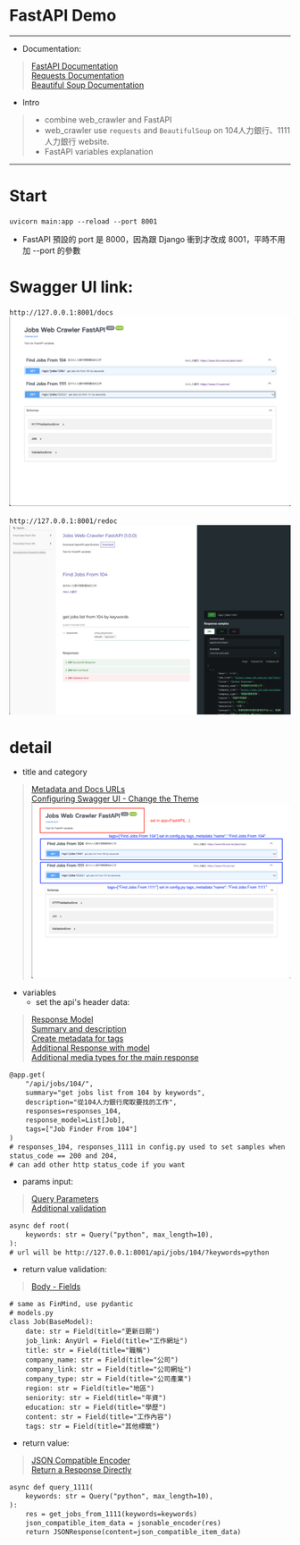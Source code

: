 # FastAPI Demo
<hr>

* Documentation: <br>
> [FastAPI Documentation](https://fastapi.tiangolo.com/ "FastAPI Documentation")<br>
> [Requests Documentation](https://docs.python-requests.org/en/latest/ "Requests Documentation")<br>
> [Beautiful Soup Documentation](https://www.crummy.com/software/BeautifulSoup/bs4/doc/ "Beautiful Soup Documentation")<br>

* Intro
> * combine web_crawler and FastAPI <br>
> * web_crawler use `requests` and `BeautifulSoup` on 104人力銀行、1111人力銀行 website.<br>
> * FastAPI variables explanation <br>

<hr>

# Start
`uvicorn main:app --reload --port 8001`

* FastAPI 預設的 port 是 8000，因為跟 Django 衝到才改成 8001，平時不用加 --port 的參數

# Swagger UI link:
`http://127.0.0.1:8001/docs`
![](https://github.com/pingshian0131/fast_api_test/raw/main/static/docs_pic.png)

`http://127.0.0.1:8001/redoc`
![](https://github.com/pingshian0131/fast_api_test/raw/main/static/redoc_pic.png)

# detail

* title and category <br>
> [Metadata and Docs URLs](https://fastapi.tiangolo.com/tutorial/metadata/ "Metadata and Docs URLs")<br>
> [Configuring Swagger UI - Change the Theme](https://fastapi.tiangolo.com/advanced/extending-openapi/#change-the-theme "Configuring Swagger UI - Change the Theme")<br>
![](https://github.com/pingshian0131/fast_api_test/raw/main/static/title&category.png)


* variables
  * set the api's header data: <br>
> [Response Model](https://fastapi.tiangolo.com/tutorial/response-model/ "Response Model")<br>
> [Summary and description](https://fastapi.tiangolo.com/tutorial/path-operation-configuration/#summary-and-description "Summary and description")<br>
> [Create metadata for tags](https://fastapi.tiangolo.com/tutorial/metadata/#create-metadata-for-tags "Create metadata for tags")<br>
> [Additional Response with model](https://fastapi.tiangolo.com/advanced/additional-responses/#additional-response-with-model "Additional Response with model")<br>
> [Additional media types for the main response](https://fastapi.tiangolo.com/advanced/additional-responses/#additional-media-types-for-the-main-response "Additional media types for the main response")<br>
```
@app.get(
    "/api/jobs/104/",
    summary="get jobs list from 104 by keywords",
    description="從104人力銀行爬取要找的工作",
    responses=responses_104,
    response_model=List[Job],
    tags=["Job Finder From 104"]
)
# responses_104, responses_1111 in config.py used to set samples when status_code == 200 and 204,
# can add other http status_code if you want
```
  * params input: <br>
> [Query Parameters](https://fastapi.tiangolo.com/tutorial/query-params/ "Query Parameters")<br>
> [Additional validation](https://fastapi.tiangolo.com/tutorial/query-params-str-validations/ "Additional validation")<br>
```
async def root(
    keywords: str = Query("python", max_length=10),
):
# url will be http://127.0.0.1:8001/api/jobs/104/?keywords=python
```
  * return value validation: <br>
> [Body - Fields](https://fastapi.tiangolo.com/tutorial/body-fields/ "Body - Fields")<br>
```
# same as FinMind, use pydantic
# models.py
class Job(BaseModel):
    date: str = Field(title="更新日期")
    job_link: AnyUrl = Field(title="工作網址")
    title: str = Field(title="職稱")
    company_name: str = Field(title="公司")
    company_link: str = Field(title="公司網址")
    company_type: str = Field(title="公司產業")
    region: str = Field(title="地區")
    seniority: str = Field(title="年資")
    education: str = Field(title="學歷")
    content: str = Field(title="工作內容")
    tags: str = Field(title="其他標籤")
```
  * return value: <br>
> [JSON Compatible Encoder](https://fastapi.tiangolo.com/tutorial/encoder/ "JSON Compatible Encoder")<br>
> [Return a Response Directly](https://fastapi.tiangolo.com/advanced/response-directly/ "Return a Response Directly")<br>
```
async def query_1111(
    keywords: str = Query("python", max_length=10),
):
    res = get_jobs_from_1111(keywords=keywords)
    json_compatible_item_data = jsonable_encoder(res)
    return JSONResponse(content=json_compatible_item_data)
```
